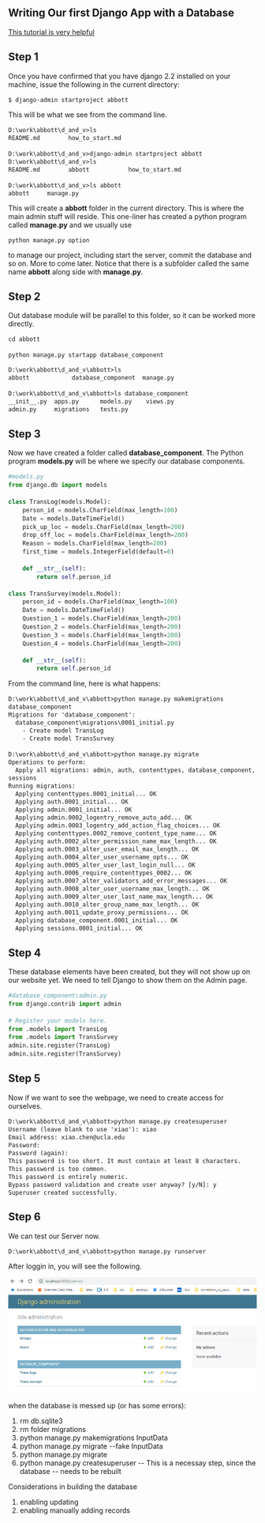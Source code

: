 ## Writing Our first Django App with a Database ##

[This tutorial is very helpful](https://docs.djangoproject.com/en/2.2/intro/tutorial01/)

## Step 1 ##

Once you have confirmed that you have django 2.2 installed on your machine, issue the following
in the current directory: 


```
$ django-admin startproject abbott
```

This will be what we see from the command line. 

    D:\work\abbott\d_and_v>ls
    README.md        how_to_start.md

    D:\work\abbott\d_and_v>django-admin startproject abbott
    D:\work\abbott\d_and_v>ls
    README.md        abbott           how_to_start.md

    D:\work\abbott\d_and_v>ls abbott
    abbott     manage.py

This will create a **abbott** folder in the current directory. This is where the main admin stuff
will reside. This one-liner has created a python program called **manage.py** and we usually use


```
python manage.py option
```

to manage our project, including start the server, commit the database and so on. More to come later.  Notice that there is a subfolder called the same name **abbott** along side with **manage.py**. 

## Step 2 ##

Out database module will be parallel to this folder, so it can be worked more 
directly. 

```
cd abbott

python manage.py startapp database_component
```


    D:\work\abbott\d_and_v\abbott>ls
    abbott            database_component  manage.py

    D:\work\abbott\d_and_v\abbott>ls database_component
    __init__.py  apps.py      models.py    views.py
    admin.py     migrations   tests.py


## Step 3 ##

Now we have created a folder called **database_component**. The Python program **models.py** will be where we specify our database components. 

```python
#models.py
from django.db import models

class TransLog(models.Model):
	person_id = models.CharField(max_length=100)
	Date = models.DateTimeField()
	pick_up_loc = models.CharField(max_length=200)
	drop_off_loc = models.CharField(max_length=200)
	Reason = models.CharField(max_length=200)
	first_time = models.IntegerField(default=0)

	def __str__(self):
		return self.person_id

class TransSurvey(models.Model):
	person_id = models.CharField(max_length=100)
	Date = models.DateTimeField()
	Question_1 = models.CharField(max_length=200)
	Question_2 = models.CharField(max_length=200)
	Question_3 = models.CharField(max_length=200)
	Question_4 = models.CharField(max_length=200)
	
	def __str__(self):
		return self.person_id
```

From the command line, here is what happens:

```
D:\work\abbott\d_and_v\abbott>python manage.py makemigrations database_component
Migrations for 'database_component':
  database_component\migrations\0001_initial.py
    - Create model TransLog
    - Create model TransSurvey

D:\work\abbott\d_and_v\abbott>python manage.py migrate
Operations to perform:
  Apply all migrations: admin, auth, contenttypes, database_component, sessions
Running migrations:
  Applying contenttypes.0001_initial... OK
  Applying auth.0001_initial... OK
  Applying admin.0001_initial... OK
  Applying admin.0002_logentry_remove_auto_add... OK
  Applying admin.0003_logentry_add_action_flag_choices... OK
  Applying contenttypes.0002_remove_content_type_name... OK
  Applying auth.0002_alter_permission_name_max_length... OK
  Applying auth.0003_alter_user_email_max_length... OK
  Applying auth.0004_alter_user_username_opts... OK
  Applying auth.0005_alter_user_last_login_null... OK
  Applying auth.0006_require_contenttypes_0002... OK
  Applying auth.0007_alter_validators_add_error_messages... OK
  Applying auth.0008_alter_user_username_max_length... OK
  Applying auth.0009_alter_user_last_name_max_length... OK
  Applying auth.0010_alter_group_name_max_length... OK
  Applying auth.0011_update_proxy_permissions... OK
  Applying database_component.0001_initial... OK
  Applying sessions.0001_initial... OK
  ```
 
 ## Step 4 ##
 
These database elements have been created, but they will not show up on our website yet. We need to tell Django to show them on the Admin page. 

```python
#database_component\admin.py
from django.contrib import admin

# Register your models here.
from .models import TransLog
from .models import TransSurvey
admin.site.register(TransLog)
admin.site.register(TransSurvey)
```
 
 
 ## Step 5 ##

Now if we want to see the webpage, we need to create access for ourselves. 

```
D:\work\abbott\d_and_v\abbott>python manage.py createsuperuser
Username (leave blank to use 'xiao'): xiao
Email address: xiao.chen@ucla.edu
Password:
Password (again):
This password is too short. It must contain at least 8 characters.
This password is too common.
This password is entirely numeric.
Bypass password validation and create user anyway? [y/N]: y
Superuser created successfully.
```

## Step 6 ##

We can test our Server now. 

```
D:\work\abbott\d_and_v\abbott>python manage.py runserver
```

After loggin in, you will see the following. 

![admin page](/images_folder/step5.png)



when the database is messed up (or has some errors):

1. rm db.sqlite3
2. rm folder migrations
3. python manage.py makemigrations InputData
4. python manage.py migrate --fake InputData
5. python manage.py migrate 
6. python manage.py createsuperuser  -- This is a necessay step, since the database 
                                     -- needs to be rebuilt


Considerations in building the database

1. enabling updating 
2. enabling manually adding records




